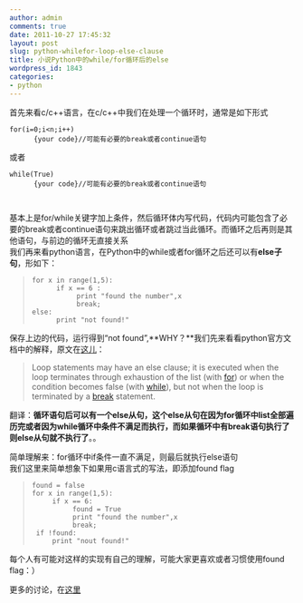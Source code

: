 ```yaml
---
author: admin
comments: true
date: 2011-10-27 17:45:32
layout: post
slug: python-whilefor-loop-else-clause
title: 小说Python中的while/for循环后的else
wordpress_id: 1843
categories:
- python
---
```


首先来看c/c++语言，在c/c++中我们在处理一个循环时，通常是如下形式
    
    for(i=0;i<n;i++)
          {your code}//可能有必要的break或者continue语句

或者
    
    while(True)
          {your code}//可能有必要的break或者continue语句

<!-- more -->
    
     

基本上是for/while关键字加上条件，然后循环体内写代码，代码内可能包含了必要的break或者continue语句来跳出循环或者跳过当此循环。而循环之后再则是其他语句，与前边的循环无直接关系  
我们再来看python语言，在Python中的while或者for循环之后还可以有**else子句**，形如下：

> 

>     
>     for x in range(1,5):
>           if x == 6 :
>                print "found the number",x
>                break;
>     else:
>           print "not found!"
> 
> 

保存上边的代码，运行得到“not found”,**WHY？**我们先来看看python官方文档中的解释，原文在[这儿](http://docs.python.org/tutorial/controlflow.html#break-and-continue-statements-and-else-clauses-on-loops)：

> 

> 
> Loop statements may have an else clause; it is executed when the loop terminates through exhaustion of the list (with [for](http://docs.python.org/reference/compound_stmts.html#for)) or when the condition becomes false (with [while](http://docs.python.org/reference/compound_stmts.html#while)), but not when the loop is terminated by a [break](http://docs.python.org/reference/simple_stmts.html#break) statement.
> 
> 

翻译：**循环语句后可以有一个else从句，这个else从句在因为for循环中list全部遍历完或者因为while循环中条件不满足而执行，而如果循环中有break语句执行了则else从句就不执行了**。。

简单理解来：for循环中if条件一直不满足，则最后就执行else语句  
我们这里来简单想象下如果用c语言式的写法，即添加found flag

> 

>     
>     found = false
>     for x in range(1,5):
>          if x == 6:
>               found = True
>               print "found the number",x
>               break;
>      if !found:
>          print "nout found!"
> 
> 

每个人有可能对这样的实现有自己的理解，可能大家更喜欢或者习惯使用found flag：）

更多的讨论，在[这里](http://nedbatchelder.com/blog/201110/forelse.html)
